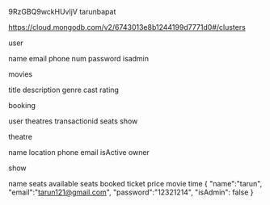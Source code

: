 9RzGBQ9wckHUvljV
tarunbapat

https://cloud.mongodb.com/v2/6743013e8b1244199d7771d0#/clusters

user

name
email
phone num
password
isadmin

movies

title
description
genre
cast
rating

booking

user
theatres
transactionid
seats
show

theatre

name
location
phone
email
isActive
owner

show

name
seats available
seats booked
ticket price
movie
time
{
"name":"tarun",
"email":"tarun121@gmail.com",
"password":"12321214",
"isAdmin": false
}
